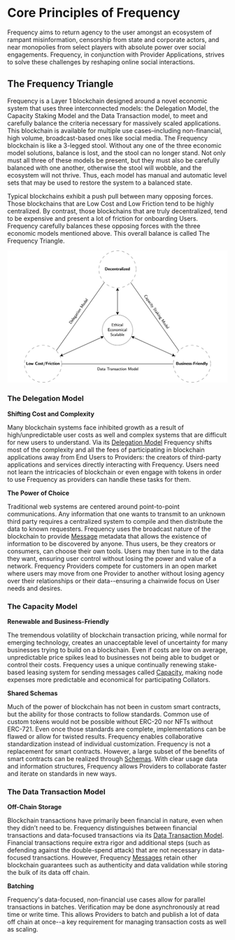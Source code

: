 # Core Principles of Frequency

Frequency aims to return agency to the user amongst an ecosystem of rampant misinformation, censorship from state and corporate actors, and near monopolies from select players with absolute power over social engagements.
Frequency, in conjunction with Provider Applications, strives to solve these challenges by reshaping online social interactions.

## The Frequency Triangle

Frequency is a Layer 1 blockchain designed around a novel economic system that uses three interconnected models: the Delegation Model, the Capacity Staking Model and the Data Transaction model, to meet and carefully balance the criteria necessary for massively scaled applications. This blockchain is available for multiple use cases–including non-financial, high volume, broadcast-based ones like social media. The Frequency blockchain is like a 3-legged stool.  Without any one of the three economic model solutions, balance is lost, and the stool can no longer stand. Not only must all three of these models be present, but they must also be carefully balanced with one another, otherwise the stool will wobble, and the ecosystem will not thrive.  Thus, each model has manual and automatic level sets that may be used to restore the system to a balanced state.

Typical blockchains exhibit a push pull between many opposing forces.  Those blockchains that are Low Cost and Low Friction tend to be highly centralized.  By contrast, those blockchains that are truly decentralized, tend to be expensive and present a lot of friction for onboarding Users.  Frequency carefully balances these opposing forces with the three economic models mentioned above.  This overall balance is called The Frequency Triangle.

![image](https://github.com/LibertyDSNP/frequency-docs/blob/editing-session/pages/images/The%20Frequency%20Triangle.png)

### The Delegation Model

**Shifting Cost and Complexity**

Many blockchain systems face inhibited growth as a result of high/unpredictable user costs as well and complex systems that are difficult for new users to understand. Via its [Delegation Model](https://github.com/LibertyDSNP/frequency-docs/blob/editing-session/pages/Basics/DelegationModel.md) Frequency shifts most of the complexity and all the fees of participating in blockchain applications away from End Users to Providers: the creators of third-party applications and services directly interacting with Frequency. Users need not learn the intricacies of blockchain or even engage with tokens in order to use Frequency as providers can handle these tasks for them.

**The Power of Choice**

Traditional web systems are centered around point-to-point communications.
Any information that one wants to transmit to an unknown third party requires a centralized system to compile and then distribute the data to known requesters. Frequency uses the broadcast nature of the blockchain to provide [Message](./Messages.md) metadata that allows the existence of information to be discovered by anyone. Thus users, be they creators or consumers, can choose their own tools.
Users may then tune in to the data they want, ensuring user control without losing the power and value of a network.  Frequency Providers compete for customers in an open market where users may move from one Provider to another without losing agency over their relationships or their data--ensuring a chainwide focus on User needs and desires.


### The Capacity Model

**Renewable and Business-Friendly**

The tremendous volatility of blockchain transaction pricing, while normal for emerging technology, creates an unacceptable level of uncertainty for many businesses trying to build on a blockchain.  Even if costs are low on average, unpredictable price spikes lead to businesses not being able to budget or control their costs.
Frequency uses a unique continually renewing stake-based leasing system for sending messages called [Capacity](https://github.com/LibertyDSNP/frequency-docs/blob/editing-session/pages/Basics/CapacityModel.md), making node expenses more predictable and economical for participating Collators.

**Shared Schemas**

Much of the power of blockchain has not been in custom smart contracts, but the ability for those contracts to follow standards.
Common use of custom tokens would not be possible without ERC-20 nor NFTs without ERC-721.
Even once those standards are complete, implementations can be flawed or allow for twisted results.
Frequency enables collaborative standardization instead of individual customization.
Frequency is not a replacement for smart contracts.
However, a large subset of the benefits of smart contracts can be realized through [Schemas](./Schemas.md).
With clear usage data and information structures, Frequency allows Providers to collaborate faster and iterate on standards in new ways.

### The Data Transaction Model

**Off-Chain Storage**

Blockchain transactions have primarily been financial in nature, even when they didn’t need to be.
Frequency distinguishes between financial transactions and data-focused transactions via its [Data Transaction Model](https://github.com/LibertyDSNP/frequency-docs/blob/editing-session/pages/Basics/DataTransactionModel.md).
Financial transactions require extra rigor and additional steps (such as defending against the double-spend attack) that are not necessary in data-focused transactions.  However, Frequency [Messages](./Messages.md) retain other blockchain guarantees such as authenticity and data validation while storing the bulk of its data off chain.

**Batching**

Frequency's data-focused, non-financial use cases allow for parallel transactions in batches.  Verification may be done asynchronously at read time or write time.  This allows Providers to batch and publish a lot of data off chain at once--a key requirement for managing transaction costs as well as scaling.


